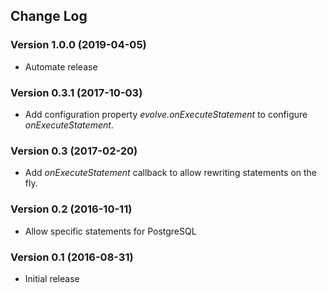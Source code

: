 ## Change Log
### Version 1.0.0 (2019-04-05)
- Automate release
### Version 0.3.1 (2017-10-03)
- Add configuration property *evolve.onExecuteStatement* to configure *onExecuteStatement*.
### Version 0.3 (2017-02-20)
- Add *onExecuteStatement* callback to allow rewriting statements on the fly.
### Version 0.2 (2016-10-11)
- Allow specific statements for PostgreSQL
### Version 0.1 (2016-08-31)
- Initial release
